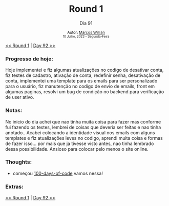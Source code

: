 <div align="center">
  <h1>Round 1</h1>
  <p>Dia 91</p>

  <sub>
    Autor: <a href="https://github.com/marcosmwx" target="_blank">Marcos Willian</a>
    <br>
    <small> 10 Julho, 2023 -  Segunda-Feira</small>
  </sub>
</div>

[<< Round 1](./README.MD) | [Day 92 >>](dia092.md)

### Progresso de hoje:

Hoje implementei e fiz algumas atualizações no codigo de desativar conta, fiz testes de cadastro, ativação de conta, redefinir senha, desativação de conta, implementei uma template para os emails para ser personalizado para o usuário, fiz manutenção no codigo de envio de emails, front em algumas paginas, resolvi um bug de condição no backend para verificação de user ativo.

### Notas:

No inicio do dia achei que nao tinha muita coisa para fazer mas conforme fui fazendo os testes, lembrei de coisas que deveria ser feitas e nao tinha anotado..
Acabei colocando a identidade visual nos emails com alguns templates e fiz atualizações leves no codigo, aprendi muita coisa e formas de fazer isso... por mais que ja tivesse visto antes, nao tinha lembrado dessa possibilidade.
Ansioso para colocar pelo menos o site online.

### Thoughts:

- começou [100-days-of-code](https://github.com/marcosmwx/100DaysOfCode) vamos nessa!

### Extras:

[<< Round 1](./README.MD) | [Day 92 >>](dia092.md)
